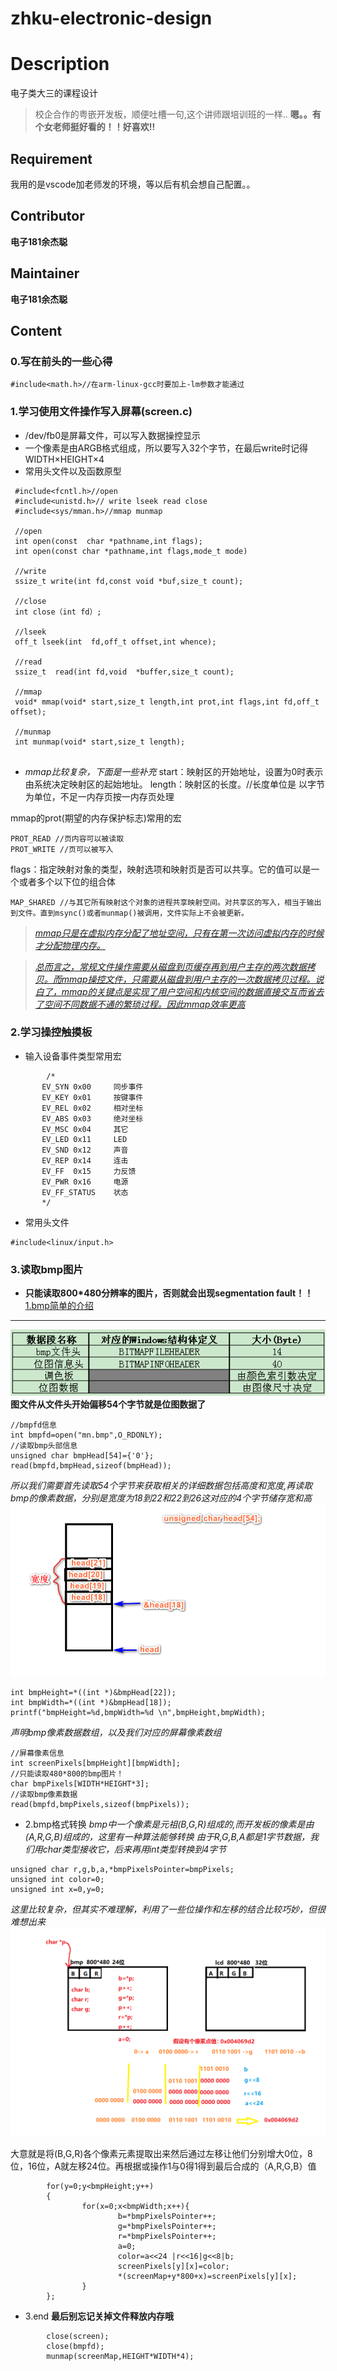 # zhku-electronic-design
# Description
电子类大三的课程设计  

> 校企合作的粤嵌开发板，顺便吐槽一句,这个讲师跟培训班的一样..
__嗯。。有个女老师挺好看的！！好喜欢!!__

## Requirement
我用的是vscode加老师发的环境，等以后有机会想自己配置。。

## Contributor
__电子181余杰聪__
## Maintainer
__电子181余杰聪__

## Content
### 0.写在前头的一些心得
```
#include<math.h>//在arm-linux-gcc时要加上-lm参数才能通过
```
### 1.学习使用文件操作写入屏幕(screen.c)
 * /dev/fb0是屏幕文件，可以写入数据操控显示
 * 一个像素是由ARGB格式组成，所以要写入32个字节，在最后write时记得WIDTH×HEIGHT×4
 * 常用头文件以及函数原型
 ```
  #include<fcntl.h>//open
  #include<unistd.h>// write lseek read close
  #include<sys/mman.h>//mmap munmap
  
  //open
  int open(const  char *pathname,int flags);
  int open(const char *pathname,int flags,mode_t mode)
  
  //write
  ssize_t write(int fd,const void *buf,size_t count);
  
  //close
  int close（int fd）;
  
  //lseek
  off_t lseek(int  fd,off_t offset,int whence);
  
  //read
  ssize_t  read(int fd,void  *buffer,size_t count);
  
  //mmap 
  void* mmap(void* start,size_t length,int prot,int flags,int fd,off_t offset);
  
  //munmap
  int munmap(void* start,size_t length);
  
 ```
 * _mmap比较复杂，下面是一些补充_
  start：映射区的开始地址，设置为0时表示由系统决定映射区的起始地址。
  length：映射区的长度。//长度单位是 以字节为单位，不足一内存页按一内存页处理
  
  mmap的prot(期望的内存保护标志)常用的宏
  ```
  PROT_READ //页内容可以被读取
  PROT_WRITE //页可以被写入
  ```
  
  flags：指定映射对象的类型，映射选项和映射页是否可以共享。它的值可以是一个或者多个以下位的组合体
  ```
  MAP_SHARED //与其它所有映射这个对象的进程共享映射空间。对共享区的写入，相当于输出到文件。直到msync()或者munmap()被调用，文件实际上不会被更新。
  ```
 
 > _[mmap只是在虚拟内存分配了地址空间，只有在第一次访问虚拟内存的时候才分配物理内存。](https://www.jianshu.com/p/755338d11865)_
 
 > _[总而言之，常规文件操作需要从磁盘到页缓存再到用户主存的两次数据拷贝。而mmap操控文件，只需要从磁盘到用户主存的一次数据拷贝过程。说白了，mmap的关键点是实现了用户空间和内核空间的数据直接交互而省去了空间不同数据不通的繁琐过程。因此mmap效率更高](https://blog.csdn.net/qq_33611327/article/details/81738195)_
 
### 2.学习操控触摸板
 * 输入设备事件类型常用宏
 ```
         /*
        EV_SYN 0x00     同步事件
        EV_KEY 0x01     按键事件
        EV_REL 0x02     相对坐标
        EV_ABS 0x03     绝对坐标
        EV_MSC 0x04     其它
        EV_LED 0x11     LED
        EV_SND 0x12     声音
        EV_REP 0x14     连击
        EV_FF  0x15     力反馈 
        EV_PWR 0x16     电源
        EV_FF_STATUS    状态
        */
 ```
 * 常用头文件
 ```
 #include<linux/input.h>
 ```
### 3.读取bmp图片
 * __只能读取800*480分辨率的图片，否则就会出现segmentation fault！！__
[1.bmp简单的介绍](https://blog.csdn.net/nicholas_duan/article/details/90717599)
***
![img](week1/day3/aHR0cHM6Ly9pbWFnZXMuY25ibG9ncy5jb20vY25ibG9nc19jb20vamFzb25feWFvL2JtcF8zLnBuZw.png)
__图文件从文件头开始偏移54个字节就是位图数据了__
```
//bmpfd信息
int bmpfd=open("mn.bmp",O_RDONLY);
//读取bmp头部信息
unsigned char bmpHead[54]={'0'};
read(bmpfd,bmpHead,sizeof(bmpHead));
```
_所以我们需要首先读取54个字节来获取相关的详细数据包括高度和宽度,再读取bmp的像素数据，分别是宽度为18到22和22到26这对应的4个字节储存宽和高_
![img](week1/day3/获取图片的长度和宽度.png)
```     
int bmpHeight=*((int *)&bmpHead[22]);
int bmpWidth=*((int *)&bmpHead[18]);
printf("bmpHeight=%d,bmpWidth=%d \n",bmpHeight,bmpWidth);
```
_声明bmp像素数据数组，以及我们对应的屏幕像素数组_
```
//屏幕像素信息
int screenPixels[bmpHeight][bmpWidth];
//只能读取480*800的bmp图片！
char bmpPixels[WIDTH*HEIGHT*3];
//读取bmp像素数据
read(bmpfd,bmpPixels,sizeof(bmpPixels));
```
* 2.bmp格式转换
_bmp中一个像素是元祖(B,G,R)组成的,而开发板的像素是由(A,R,G,B)组成的，这里有一种算法能够转换_
_由于R,G,B,A都是1字节数据，我们用char类型接收它，后来再用int类型转换到4字节_
```
unsigned char r,g,b,a,*bmpPixelsPointer=bmpPixels;
unsigned int color=0;
unsigned int x=0,y=0;
```
_这里比较复杂，但其实不难理解，利用了一些位操作和左移的结合比较巧妙，但很难想出来_
![img](week1/day3/像素点数据合成.png)

大意就是将(B,G,R)各个像素元素提取出来然后通过左移让他们分别增大0位，8位，16位，A就左移24位。再根据或操作1与0得1得到最后合成的（A,R,G,B）值
```
        for(y=0;y<bmpHeight;y++)
        {
                for(x=0;x<bmpWidth;x++){
                        b=*bmpPixelsPointer++;
                        g=*bmpPixelsPointer++;
                        r=*bmpPixelsPointer++;
                        a=0;
                        color=a<<24 |r<<16|g<<8|b;
                        screenPixels[y][x]=color;
                        *(screenMap+y*800+x)=screenPixels[y][x];
                }
        };
```
* 3.end
__最后别忘记关掉文件释放内存哦__
```
        close(screen);
        close(bmpfd);
        munmap(screenMap,HEIGHT*WIDTH*4);
```
